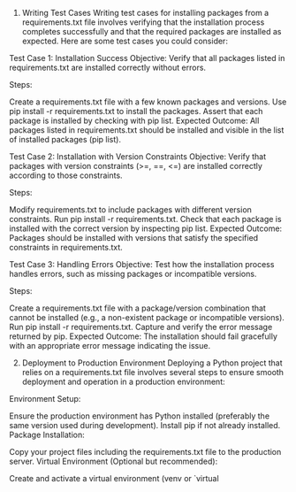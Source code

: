 1. Writing Test Cases
Writing test cases for installing packages from a requirements.txt file involves verifying that the installation process completes successfully and that the required packages are installed as expected. Here are some test cases you could consider:

Test Case 1: Installation Success
Objective: Verify that all packages listed in requirements.txt are installed correctly without errors.

Steps:

Create a requirements.txt file with a few known packages and versions.
Use pip install -r requirements.txt to install the packages.
Assert that each package is installed by checking with pip list.
Expected Outcome: All packages listed in requirements.txt should be installed and visible in the list of installed packages (pip list).

Test Case 2: Installation with Version Constraints
Objective: Verify that packages with version constraints (>=, ==, <=) are installed correctly according to those constraints.

Steps:

Modify requirements.txt to include packages with different version constraints.
Run pip install -r requirements.txt.
Check that each package is installed with the correct version by inspecting pip list.
Expected Outcome: Packages should be installed with versions that satisfy the specified constraints in requirements.txt.

Test Case 3: Handling Errors
Objective: Test how the installation process handles errors, such as missing packages or incompatible versions.

Steps:

Create a requirements.txt file with a package/version combination that cannot be installed (e.g., a non-existent package or incompatible versions).
Run pip install -r requirements.txt.
Capture and verify the error message returned by pip.
Expected Outcome: The installation should fail gracefully with an appropriate error message indicating the issue.

2. Deployment to Production Environment
Deploying a Python project that relies on a requirements.txt file involves several steps to ensure smooth deployment and operation in a production environment:

Environment Setup:

Ensure the production environment has Python installed (preferably the same version used during development).
Install pip if not already installed.
Package Installation:

Copy your project files including the requirements.txt file to the production server.
Virtual Environment (Optional but recommended):

Create and activate a virtual environment (venv or `virtual
